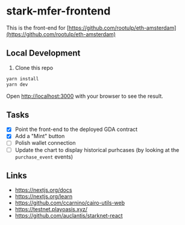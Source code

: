 # stark-mfer-frontend

This is the front-end for [https://github.com/rootulp/eth-amsterdam](https://github.com/rootulp/eth-amsterdam)

## Local Development

1. Clone this repo

```bash
yarn install
yarn dev
```

Open [http://localhost:3000](http://localhost:3000) with your browser to see the result.

## Tasks

- [x] Point the front-end to the deployed GDA contract
- [x] Add a "Mint" button
- [ ] Polish wallet connection
- [ ] Update the chart to display historical purhcases (by looking at the `purchase_event` events)

## Links

- <https://nextjs.org/docs>
- <https://nextjs.org/learn>
- <https://github.com/ccarnino/cairo-utils-web>
- <https://testnet.playoasis.xyz/>
- <https://github.com/auclantis/starknet-react>
